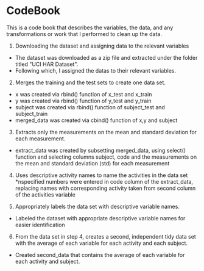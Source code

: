 # CodeBook
This is a code book that describes the variables, the data, and any transformations or work that I performed to clean up the data.

1. Downloading the dataset and assigning data to the relevant variables
  * The dataset was downloaded as a zip file and extracted under the folder titled "UCI HAR Dataset".
  * Following which, I assigned the datas to their relevant variables.
  
2. Merges the training and the test sets to create one data set.
  * x was created via rbind() function of x_test and x_train
  * y was created via rbind() function of y_test and y_train
  * subject was created via rbind() function of subject_test and subject_train
  * merged_data was created via cbind() function of x,y and subject
  
3. Extracts only the measurements on the mean and standard deviation for each measurement.
  * extract_data was created by subsetting merged_data, using select() function and selecting columns subject, code and the measurements on the mean and standard deviation (std) for each measurement
  
4. Uses descriptive activity names to name the activities in the data set
  *nspecified numbers were entered in code column of the extract_data, replacing names with corresponding activity taken from second column of the activities variable
  
5. Appropriately labels the data set with descriptive variable names.
  * Labeled the dataset with appropriate descriptive variable names for easier identification

6. From the data set in step 4, creates a second, independent tidy data set with the average of each variable for each activity and each subject.
  * Created second_data that contains the average of each variable for each activity and subject.
